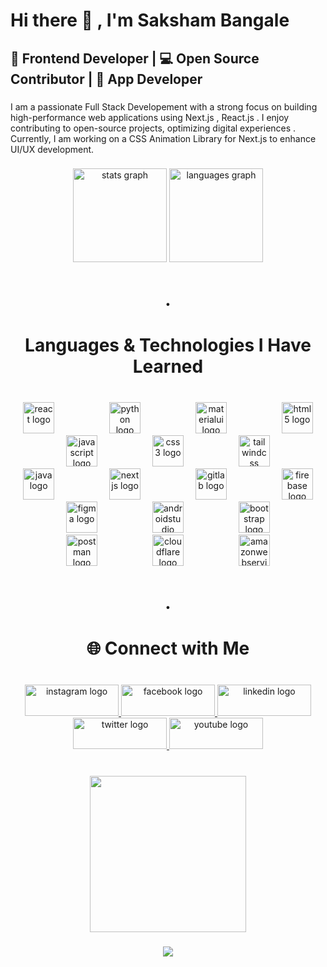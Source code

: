 <h1 align="left">Hi there 👋 , I'm Saksham Bangale</h1>




###

<h2 align="left">🚀 Frontend Developer | 💻 Open Source Contributor | 🚀 App Developer</h2>



###


<p align="left">I am a passionate Full Stack Developement with a strong focus on building high-performance web applications using Next.js , React.js . I enjoy contributing to open-source projects, optimizing digital experiences . Currently, I am working on a CSS Animation Library for Next.js to enhance UI/UX development.</p>


###

<div align="center">
  <img src="https://github-readme-stats.vercel.app/api?username=SakshamBangale&hide_title=false&hide_rank=false&show_icons=true&include_all_commits=true&count_private=true&disable_animations=false&theme=dracula&locale=en&hide_border=false" height="150" alt="stats graph"  />
  <img src="https://github-readme-stats.vercel.app/api/top-langs?username=SakshamBangale&locale=en&hide_title=false&layout=compact&card_width=320&langs_count=5&theme=dracula&hide_border=false" height="150" alt="languages graph"  />
</div>

###

<h1 align="center">.</h1>

###

<h1 align="center">Languages & Technologies I Have Learned</h1>

###

<br clear="both">

<div align="center">
  <img src="https://skillicons.dev/icons?i=react" height="50" alt="react logo"  />
  <img width="80" />
  <img src="https://skillicons.dev/icons?i=py" height="50" alt="python logo"  />
  <img width="80" />
  <img src="https://skillicons.dev/icons?i=materialui" height="50" alt="materialui logo"  />
  <img width="80" />
  <img src="https://skillicons.dev/icons?i=html" height="50" alt="html5 logo"  />
  <img width="80" />
  <img src="https://skillicons.dev/icons?i=js" height="50" alt="javascript logo"  />
  <img width="80" />
  <img src="https://skillicons.dev/icons?i=css" height="50" alt="css3 logo"  />
  <img width="80" />
  <img src="https://skillicons.dev/icons?i=tailwind" height="50" alt="tailwindcss logo"  />
  <img width="80" />
  <img src="https://skillicons.dev/icons?i=java" height="50" alt="java logo"  />
  <img width="80" />
  <img src="https://cdn.jsdelivr.net/gh/devicons/devicon/icons/nextjs/nextjs-original.svg" height="50" alt="nextjs logo"  />
  <img width="80" />
  <img src="https://skillicons.dev/icons?i=gitlab" height="50" alt="gitlab logo"  />
  <img width="80" />
  <img src="https://skillicons.dev/icons?i=firebase" height="50" alt="firebase logo"  />
  <img width="80" />
  <img src="https://skillicons.dev/icons?i=figma" height="50" alt="figma logo"  />
  <img width="80" />
  <img src="https://skillicons.dev/icons?i=androidstudio" height="50" alt="androidstudio logo"  />
  <img width="80" />
  <img src="https://skillicons.dev/icons?i=bootstrap" height="50" alt="bootstrap logo"  />
  <img width="80" />
  <img src="https://skillicons.dev/icons?i=postman" height="50" alt="postman logo"  />
  <img width="80" />
  <img src="https://skillicons.dev/icons?i=cloudflare" height="50" alt="cloudflare logo"  />
  <img width="80" />
  <img src="https://skillicons.dev/icons?i=aws" height="50" alt="amazonwebservices logo"  />
</div>

###

<h1 align="center">.</h1>

###

<h1 align="center">🌐 Connect with Me</h1>

###

<br clear="both">

<div align="center">
  <a href="www.linkedin.com/in/saksham-bangale-developer" target="_blank">
    <img src="https://raw.githubusercontent.com/maurodesouza/profile-readme-generator/master/src/assets/icons/social/instagram/default.svg" width="150" height="50" alt="instagram logo"  />
  </a>
  <a href="www.linkedin.com/in/saksham-bangale-developer" target="_blank">
    <img src="https://raw.githubusercontent.com/maurodesouza/profile-readme-generator/master/src/assets/icons/social/facebook/default.svg" width="150" height="50" alt="facebook logo"  />
  </a>
  <a href="www.linkedin.com/in/saksham-bangale-developer" target="_blank">
    <img src="https://raw.githubusercontent.com/maurodesouza/profile-readme-generator/master/src/assets/icons/social/linkedin/default.svg" width="150" height="50" alt="linkedin logo"  />
  </a>
  <a href="www.linkedin.com/in/saksham-bangale-developer" target="_blank">
    <img src="https://raw.githubusercontent.com/maurodesouza/profile-readme-generator/master/src/assets/icons/social/twitter/default.svg" width="150" height="50" alt="twitter logo"  />
  </a>
  <a href="www.linkedin.com/in/saksham-bangale-developer" target="_blank">
    <img src="https://raw.githubusercontent.com/maurodesouza/profile-readme-generator/master/src/assets/icons/social/youtube/default.svg" width="150" height="50" alt="youtube logo"  />
  </a>
</div>

###

<br clear="both">

<div align="center">
  <img height="250" src="https://media.licdn.com/dms/image/v2/D4E03AQG9tXmYAa9h8Q/profile-displayphoto-shrink_400_400/B4EZUdPig9HMAg-/0/1739952369087?e=1746057600&v=beta&t=85FLRZfk7Y0s1OSe5scvVFGL7K9if-fTYdlngY1BvCg"  />
</div>

###

<div align="center">
  <img src="https://profile-counter.glitch.me/SakshamBangale/count.svg?"  />
</div>

###


